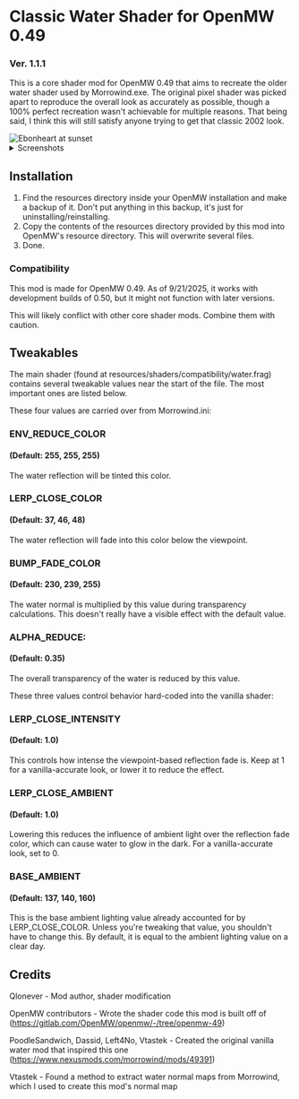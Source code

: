 # Classic Water Shader for OpenMW 0.49
### Ver. 1.1.1
This is a core shader mod for OpenMW 0.49 that aims to recreate the older water shader used by Morrowind.exe. The original pixel shader was picked apart to reproduce the overall look as accurately as possible, though a 100% perfect recreation wasn't achievable for multiple reasons. That being said, I think this will still satisfy anyone trying to get that classic 2002 look.

<img src="https://i.imgur.com/4z2Gkzg.png" alt="Ebonheart at sunset">
<details>
  <summary>Screenshots</summary>
  <img src="https://i.imgur.com/T07BwhQ.png" alt="Lake Amaya">
  <img src="https://i.imgur.com/op0rXbm.png" alt="Water under the bridge">
</details>

## Installation

1. Find the resources directory inside your OpenMW installation and make a backup of it. Don't put anything in this backup, it's just for uninstalling/reinstalling.
2. Copy the contents of the resources directory provided by this mod into OpenMW's resource directory. This will overwrite several files.
3. Done.

### Compatibility
This mod is made for OpenMW 0.49. As of 9/21/2025, it works with development builds of 0.50, but it might not function with later versions.

This will likely conflict with other core shader mods. Combine them with caution.

## Tweakables

The main shader (found at resources/shaders/compatibility/water.frag) contains several tweakable values near the start of the file. The most important ones are listed below.

These four values are carried over from Morrowind.ini:

### ENV_REDUCE_COLOR
#### (Default: 255, 255, 255)
The water reflection will be tinted this color.

### LERP_CLOSE_COLOR
#### (Default: 37, 46, 48)
The water reflection will fade into this color below the viewpoint.

### BUMP_FADE_COLOR
#### (Default: 230, 239, 255)
The water normal is multiplied by this value during transparency calculations. This doesn't really have a visible effect with the default value.

### ALPHA_REDUCE:
#### (Default: 0.35)
The overall transparency of the water is reduced by this value.

These three values control behavior hard-coded into the vanilla shader:

### LERP_CLOSE_INTENSITY
#### (Default: 1.0)
This controls how intense the viewpoint-based reflection fade is. Keep at 1 for a vanilla-accurate look, or lower it to reduce the effect.

### LERP_CLOSE_AMBIENT
#### (Default: 1.0)
Lowering this reduces the influence of ambient light over the reflection fade color, which can cause water to glow in the dark. For a vanilla-accurate look, set to 0.

### BASE_AMBIENT
#### (Default: 137, 140, 160)
This is the base ambient lighting value already accounted for by LERP_CLOSE_COLOR. Unless you're tweaking that value, you shouldn't have to change this. By default, it is equal to the ambient lighting value on a clear day.

## Credits

Qlonever - Mod author, shader modification

OpenMW contributors - Wrote the shader code this mod is built off of
(https://gitlab.com/OpenMW/openmw/-/tree/openmw-49)

PoodleSandwich, Dassid, Left4No, Vtastek - Created the original vanilla water mod that inspired this one
(https://www.nexusmods.com/morrowind/mods/49391)

Vtastek - Found a method to extract water normal maps from Morrowind, which I used to create this mod's normal map
